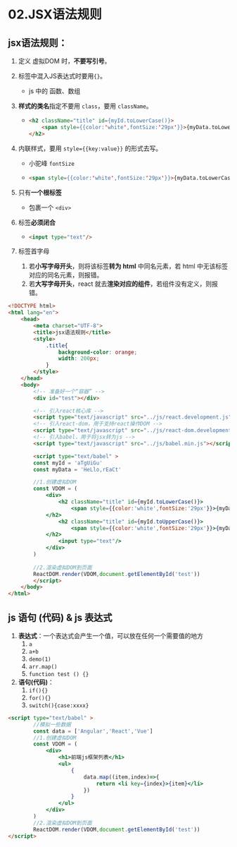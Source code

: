 # 02.JSX语法规则

## jsx语法规则：

1. 定义 虚拟DOM 时，**不要写引号**。

2. 标签中混入JS表达式时要用`{}`。

   - js 中的 函数、数组

3. **样式的类名**指定不要用 `class`，要用 `className`。

   - ```html
     <h2 className="title" id={myId.toLowerCase()}>
         <span style={{color:'white',fontSize:'29px'}}>{myData.toLowerCase()}</span>
     </h2>
     ```

4. 内联样式，要用 `style={{key:value}}` 的形式去写。

   - 小驼峰 `fontSize`

   - ```html
     <span style={{color:'white',fontSize:'29px'}}>{myData.toLowerCase()}</span>
     ```

5. 只有**一个根标签**

   - 包裹一个 `<div>`

6. 标签**必须闭合**

   - ```html
     <input type="text"/>
     ```

7. 标签首字母

   1. 若**小写字母开头**，则将该标签**转为 html** 中同名元素，若 html 中无该标签对应的同名元素，则报错。
   2. 若**大写字母开头**，react 就去**渲染对应的组件**，若组件没有定义，则报错。

```html
<!DOCTYPE html>
<html lang="en">
    <head>
        <meta charset="UTF-8">
        <title>jsx语法规则</title>
        <style>
            .title{
                background-color: orange;
                width: 200px;
            }
        </style>
    </head>
    <body>
        <!-- 准备好一个“容器” -->
        <div id="test"></div>

        <!-- 引入react核心库 -->
        <script type="text/javascript" src="../js/react.development.js"></script>
        <!-- 引入react-dom，用于支持react操作DOM -->
        <script type="text/javascript" src="../js/react-dom.development.js"></script>
        <!-- 引入babel，用于将jsx转为js -->
        <script type="text/javascript" src="../js/babel.min.js"></script>

        <script type="text/babel" >
		const myId = 'aTgUiGu'
		const myData = 'HeLlo,rEaCt'

		//1.创建虚拟DOM
		const VDOM = (
			<div>
				<h2 className="title" id={myId.toLowerCase()}>
					<span style={{color:'white',fontSize:'29px'}}>{myData.toLowerCase()}</span>
            </h2>
				<h2 className="title" id={myId.toUpperCase()}>
					<span style={{color:'white',fontSize:'29px'}}>{myData.toLowerCase()}</span>
            </h2>
				<input type="text"/>
            </div>
		)
		
		//2.渲染虚拟DOM到页面
		ReactDOM.render(VDOM,document.getElementById('test'))
        </script>
    </body>
</html>
```

## js 语句 (代码) & js 表达式

1. **表达式**：一个表达式会产生一个值，可以放在任何一个需要值的地方
   1. `a`
   2. `a+b`
   3. `demo(1)`
   4. `arr.map()` 
   5. `function test () {}`
2. **语句(代码)**：
   1. `if(){}`
   2. `for(){}`
   3. `switch(){case:xxxx}`

```html
<script type="text/babel" >
		//模拟一些数据
		const data = ['Angular','React','Vue']
		//1.创建虚拟DOM
		const VDOM = (
			<div>
				<h1>前端js框架列表</h1>
				<ul>
					{
						data.map((item,index)=>{
							return <li key={index}>{item}</li>
						})
					}
            	</ul>
            </div>
		)
		//2.渲染虚拟DOM到页面
		ReactDOM.render(VDOM,document.getElementById('test'))
</script>
```


